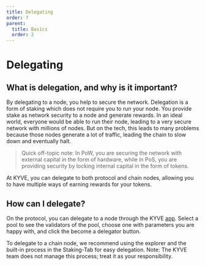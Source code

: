 ```yaml
---
title: Delegating
order: 7
parent:
  title: Basics
  order: 2
---
```


# Delegating

## What is delegation, and why is it important?

By delegating to a node, you help to secure the network. Delegation is a form of staking which does not require you to run your node. You provide stake as network security to a node and generate rewards. In an ideal world, everyone would be able to run their node, leading to a very secure network with millions of nodes. But on the tech, this leads to many problems because those nodes generate a lot of traffic, leading the chain to slow down and eventually halt.

> Quick off-topic note: In PoW, you are securing the network with external capital in the form of hardware, while in PoS, you are providing security by locking internal capital in the form of tokens.

At KYVE, you can delegate to both protocol and chain nodes, allowing you to have multiple ways of earning rewards for your tokens.

## How can I delegate?

On the protocol, you can delegate to a node through the KYVE [app](https://app.kyve.network). Select a pool to see the validators of the pool, choose one with parameters you are happy with, and click the become a delegator button.

To delegate to a chain node, we recommend using the explorer and the built-in process in the Staking-Tab for easy delegation. Note: The KYVE team does not manage this process; treat it as your responsibility.
